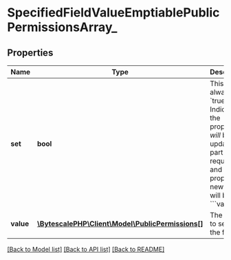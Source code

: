 # SpecifiedFieldValueEmptiablePublicPermissionsArray\_

## Properties

| Name      | Type                                                                       | Description                                                                                                                                                                                  | Notes      |
| --------- | -------------------------------------------------------------------------- | -------------------------------------------------------------------------------------------------------------------------------------------------------------------------------------------- | ---------- |
| **set**   | **bool**                                                                   | This field is always &#x60;true&#x60;. Indicates the property _will_ be updated as part of the request, and the property&#x27;s new value will be &#x60;&#x60;&#x60;value&#x60;&#x60;&#x60;. |
| **value** | [**\BytescalePHP\Client\Model\PublicPermissions[]**](PublicPermissions.md) | The value to set into the field.                                                                                                                                                             | [optional] |

[[Back to Model list]](../../README.md#documentation-for-models) [[Back to API list]](../../README.md#documentation-for-api-endpoints) [[Back to README]](../../README.md)

